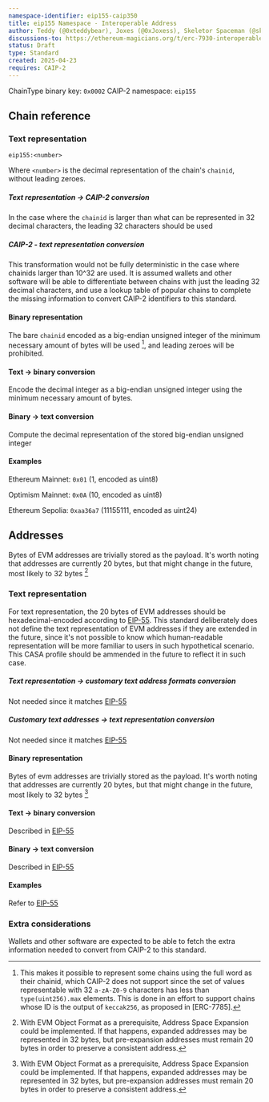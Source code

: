```yaml
---
namespace-identifier: eip155-caip350
title: eip155 Namespace - Interoperable Address
author: Teddy (@0xteddybear), Joxes (@0xJoxess), Skeletor Spaceman (@skeletor-spaceman), Racu (@0xRacoon), TiTi (@0xtiti), Gori (@0xGorilla), Ardy (@0xArdy), Onizuka (@onizuka-wl)
discussions-to: https://ethereum-magicians.org/t/erc-7930-interoperable-addresses/23365
status: Draft
type: Standard
created: 2025-04-23
requires: CAIP-2
---
```


ChainType binary key: `0x0002`
CAIP-2 namespace: `eip155`

## Chain reference

### Text representation
```
eip155:<number>
```
Where `<number>` is the decimal representation of the chain's `chainid`, without leading zeroes.

##### Text representation -> CAIP-2 conversion
In the case where the `chainid` is larger than what can be represented in 32 decimal characters, the leading 32 characters should be used

##### CAIP-2 - text representation conversion
This transformation would not be fully deterministic in the case where chainids larger than 10^32 are used. It is assumed wallets and other software will be able to differentiate between chains with just the leading 32 decimal characters, and use a lookup table of popular chains to complete the missing information to convert CAIP-2 identifiers to this standard.

#### Binary representation
The bare `chainid` encoded as a big-endian unsigned integer of the minimum necessary amount of bytes will be used [^1], and leading zeroes will be prohibited.

[^1]: This makes it possible to represent some chains using the full word as their chainid, which CAIP-2 does not support since the set of values representable with 32 `a-zA-Z0-9` characters has less than `type(uint256).max` elements. This is done in an effort to support chains whose ID is the output of `keccak256`, as proposed in [ERC-7785].

#### Text -> binary conversion
Encode the decimal integer as a big-endian unsigned integer using the minimum necessary amount of bytes.

#### Binary -> text conversion
Compute the decimal representation of the stored big-endian unsigned integer

#### Examples
Ethereum Mainnet: `0x01` (1, encoded as uint8)

Optimism Mainnet: `0x0A` (10, encoded as uint8)

Ethereum Sepolia: `0xaa36a7` (11155111, encoded as uint24)

## Addresses
Bytes of EVM addresses are trivially stored as the payload.
It's worth noting that addresses are currently 20 bytes, but that might change in the future, most likely to 32 bytes [^2]

[^2]: With EVM Object Format as a prerequisite, Address Space Expansion could be implemented. If that happens, expanded addresses may be represented in 32 bytes, but pre-expansion addresses must remain 20 bytes in order to preserve a consistent address.

### Text representation
For text representation, the 20 bytes of EVM addresses should be hexadecimal-encoded according to [EIP-55].
This standard deliberately does not define the text representation of EVM addresses if they are extended in the future, since it's not possible to know which human-readable representation will be more familiar to users in such hypothetical scenario. This CASA profile should be ammended in the future to reflect it in such case.

##### Text representation -> customary text address formats conversion
Not needed since it matches [EIP-55]

##### Customary text addresses -> text representation conversion
Not needed since it matches [EIP-55]

#### Binary representation
Bytes of evm addresses are trivially stored as the payload.
It's worth noting that addresses are currently 20 bytes, but that might change in the future, most likely to 32 bytes [^2]

#### Text -> binary conversion
Described in [EIP-55]

#### Binary -> text conversion
Described in [EIP-55]

#### Examples
Refer to [EIP-55]

### Extra considerations
Wallets and other software are expected to be able to fetch the extra information needed to convert from CAIP-2 to this standard.

[EIP-55]: ./erc-55.md
